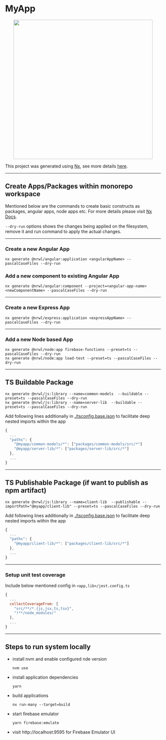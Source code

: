 # MyApp

<p style="text-align: center;"><img src="https://raw.githubusercontent.com/nrwl/nx/master/images/nx-logo.png" width="450"></p>

This project was generated using [Nx](https://nx.dev), see more details [here](./README.Nx.md).

---

## Create Apps/Packages within monorepo workspace

Mentioned below are the commands to create basic constructs as packages, angular apps, node apps etc. For more details please visit [Nx Docs](https://nx.dev/getting-started/).

`--dry-run` options shows the changes being applied on the filesystem, remove it and run command to apply the actual changes.

---

### Create a new Angular App

```
nx generate @nrwl/angular:application <angularAppName> --pascalCaseFiles --dry-run
```

### Add a new component to existing Angular App

```
nx generate @nrwl/angular:component --project=<angular-app-name> <newComponentName> --pascalCaseFiles --dry-run
```

---

### Create a new Express App

```
nx generate @nrwl/express:application <expressAppName> --pascalCaseFiles --dry-run
```

---

### Add a new Node based App

```
nx generate @nrwl/node:app firebase-functions --preset=ts --pascalCaseFiles --dry-run
nx generate @nrwl/node:app load-test --preset=ts --pascalCaseFiles --dry-run
```

---

## TS Buildable Package

```
nx generate @nrwl/js:library --name=common-models  --buildable --preset=ts --pascalCaseFiles --dry-run
nx generate @nrwl/js:library --name=server-lib  --buildable --preset=ts --pascalCaseFiles --dry-run
```

Add following lines additionally in [./tsconfig.base.json]() to facilitate deep nested imports within the app

```js
{
  ...
  "paths": {
    "@myapp/common-models/*": ["packages/common-models/src/*"]
    "@myapp/server-lib/*": ["packages/server-lib/src/*"]
  },
  ...
}
```

---

## TS Publishable Package (if want to publish as npm artifact)

```
nx generate @nrwl/js:library --name=client-lib  --publishable --importPath="@myapp/client-lib" --preset=ts --pascalCaseFiles --dry-run
```

Add following lines additionally in [./tsconfig.base.json]() to facilitate deep nested imports within the app

```js
{
  ...
  "paths": {
    "@myapp/client-lib/*": ["packages/client-lib/src/*"]
  },
  ...
}
```

---

### Setup unit test coverage

Include below mentioned config in `<app,lib>/jest.config.ts`

```js
{
  ...
  collectCoverageFrom: [
    "src/**/*.{js,jsx,ts,tsx}",
    "!**/node_modules/"
  ],
  ...
}
```

---

## Steps to run system locally

- install nvm and enable configured nde version

  ```
  nvm use
  ```

- install application dependencies

  ```
  yarn
  ```

- build applications

  ```
  nx run-many --target=build
  ```

- start firebase emulator

  ```
  yarn firebase:emulate
  ```

- visit http://localhost:9595 for Firebase Emulator UI

